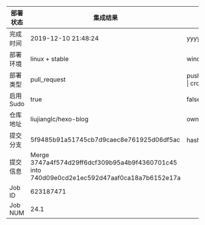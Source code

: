部署状态 | 集成结果 | 参考值
---|---|---
完成时间 | 2019-12-10 21:48:24 | yyyy-mm-dd hh:mm:ss
部署环境 | linux + stable | window \| linux + stable
部署类型 | pull_request | push \| pull_request \| api \| cron
启用Sudo | true | false \| true
仓库地址 | liujianglc/hexo-blog | owner_name/repo_name
提交分支 | 5f9485b91a51745cb7d9caec8e761925d06df5ac | hash 16位
提交信息 | Merge 3747a4f574d29ff6dcf309b95a4b9f4360701c45 into 740d09e0cd2e1ec592d47aaf0ca18a7b6152e17a |
Job ID   | 623187471 |
Job NUM  | 24.1 |
